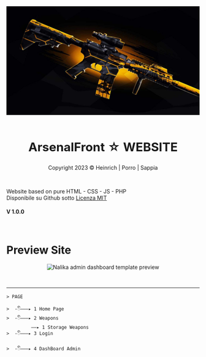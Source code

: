 <!--IMG PRESENTAZIONE-->
<div align="center" style"border-radius:15px">
  <img src="src/assets/img/readme/ReadmeINT.jpg" style"width:100%;border-radius:15px">
</div>
&nbsp;

<!--TEXT PRESENTAZIONE-->
## <div align="center"><h2><b>ArsenalFront ☆ WEBSITE</b></h2></div>  
<div align="center"><p>Copyright 2023 © Heinrich | Porro | Sappia</p></div> 
&nbsp;

Website based on pure HTML - CSS - JS - PHP<br />
Disponibile su Github sotto <a href="LICENSE" target=" _blank">Licenza MIT</a> <br />
#### V 1.0.0
&nbsp;

# Preview Site
<div align="center"><p><img src="https://colorlib.com/wp/wp-content/uploads/sites/2/nalika-simple-free-bootstrap-admin-dashboard.jpg" alt="Nalika admin dashboard template preview"></p></div> 
&nbsp;

***
<!--INFORMATION-->
```
> PAGE

>  -ꦼ———▸ 1 Home Page
>  -ꦼ———▸ 2 Weapons
         ——▸ 1 Storage Weapons
>  -ꦼ———▸ 3 Login

>  -ꦼ———▸ 4 DashBoard Admin
```
